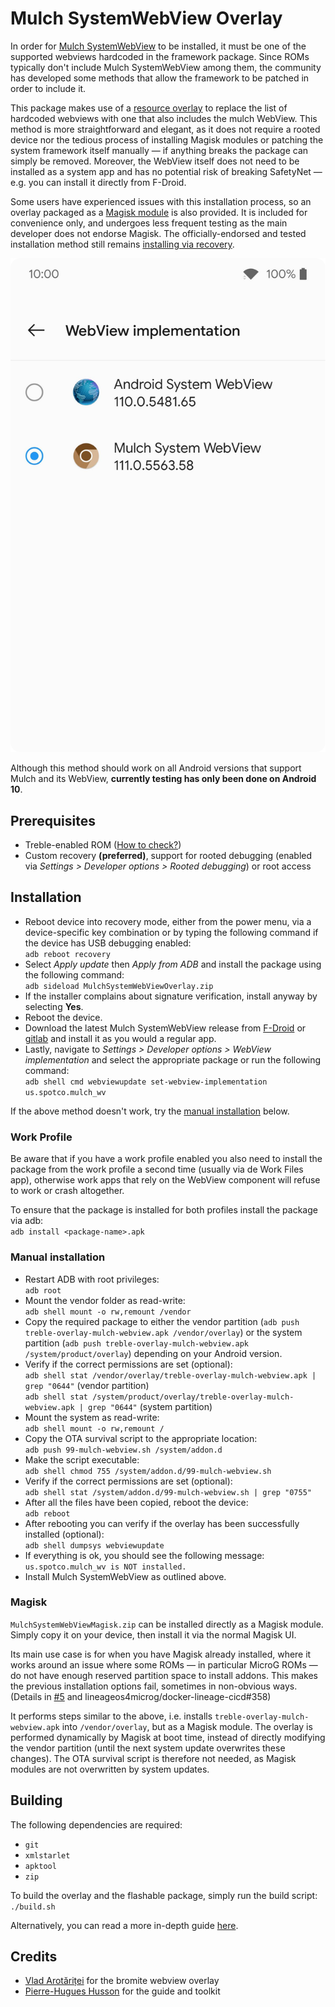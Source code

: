 # Mulch SystemWebView Overlay

In order for [Mulch SystemWebView](https://gitlab.com/divested-mobile/mulch) to be installed, it must be one of the supported webviews hardcoded in the framework package. Since ROMs typically don't include Mulch SystemWebView among them, the community has developed some methods that allow the framework to be patched in order to include it.

This package makes use of a [resource overlay](https://source.android.com/docs/core/architecture/rros) to replace the list of hardcoded webviews with one that also includes the mulch WebView. This method is more straightforward and elegant, as it does not require a rooted device nor the tedious process of installing Magisk modules or patching the system framework itself manually — if anything breaks the package can simply be removed. Moreover, the WebView itself does not need to be installed as a system app and has no potential risk of breaking SafetyNet — e.g. you can install it directly from F-Droid.

Some users have experienced issues with this installation process, so an overlay packaged as a [Magisk module](#magisk) is also provided. It is included for convenience only, and undergoes less frequent testing as the main developer does not endorse Magisk. The officially-endorsed and tested installation method still remains [installing via recovery](#installation).

![The WebView implementation settings with the Mulch SystemWebView Overlay installed](screenshot.png)

Although this method should work on all Android versions that support Mulch and its WebView, **currently testing has only been done on Android 10**.

## Prerequisites

* Treble-enabled ROM ([How to check?](https://github.com/phhusson/treble_experimentations/wiki/Frequently-Asked-Questions-%28FAQ%29#how-can-i-check-if-my-device-is-treble-enabled))
* Custom recovery **(preferred)**, support for rooted debugging (enabled via *Settings > Developer options > Rooted debugging*) or root access

## Installation

* Reboot device into recovery mode, either from the power menu, via a device-specific key combination or by typing the following command if the device has USB debugging enabled:  
`adb reboot recovery`
* Select *Apply update* then *Apply from ADB* and install the package using the following command:  
`adb sideload MulchSystemWebViewOverlay.zip`
* If the installer complains about signature verification, install anyway by selecting **Yes**.
* Reboot the device.
* Download the latest Mulch SystemWebView release from [F-Droid](https://f-droid.org/en/packages/us.spotco.mulch_wv) or [gitlab](https://gitlab.com/divested-mobile/mulch/-/blob/master/prebuilt/arm64/webview.apk) and install it as you would a regular app.
* Lastly, navigate to *Settings > Developer options > WebView implementation* and select the appropriate package or run the following command:  
`adb shell cmd webviewupdate set-webview-implementation us.spotco.mulch_wv`

If the above method doesn't work, try the [manual installation](#manual-installation) below.

### Work Profile

Be aware that if you have a work profile enabled you also need to install the package from the work profile a second time (usually via de Work Files app), otherwise work apps that rely on the WebView component will refuse to work or crash altogether.

To ensure that the package is installed for both profiles install the package via adb:  
`adb install <package-name>.apk`

### Manual installation

* Restart ADB with root privileges:  
`adb root`
* Mount the vendor folder as read-write:  
`adb shell mount -o rw,remount /vendor`
* Copy the required package to either the vendor partition (`adb push treble-overlay-mulch-webview.apk /vendor/overlay`) or the system partition (`adb push treble-overlay-mulch-webview.apk /system/product/overlay`) depending on your Android version.
* Verify if the correct permissions are set (optional):  
`adb shell stat /vendor/overlay/treble-overlay-mulch-webview.apk | grep "0644"` (vendor partition)  
`adb shell stat /system/product/overlay/treble-overlay-mulch-webview.apk | grep "0644"` (system partition)
* Mount the system as read-write:  
`adb shell mount -o rw,remount /`
* Copy the OTA survival script to the appropriate location:  
`adb push 99-mulch-webview.sh /system/addon.d`
* Make the script executable:  
`adb shell chmod 755 /system/addon.d/99-mulch-webview.sh`
* Verify if the correct permissions are set (optional):  
`adb shell stat /system/addon.d/99-mulch-webview.sh | grep "0755"`
* After all the files have been copied, reboot the device:  
`adb reboot`
* After rebooting you can verify if the overlay has been successfully installed (optional):  
`adb shell dumpsys webviewupdate`
* If everything is ok, you should see the following message:  
`us.spotco.mulch_wv is NOT installed.`
* Install Mulch SystemWebView as outlined above.

### Magisk

`MulchSystemWebViewMagisk.zip` can be installed directly as a Magisk module. Simply copy it on your device, then install it via the normal Magisk UI.

Its main use case is for when you have Magisk already installed, where it works around an issue where some ROMs — in particular MicroG ROMs — do not have enough reserved partition space to install addons. This makes the previous installation options fail, sometimes in non-obvious ways. (Details in [#5](https://github.com/arovlad/bromite-webview-overlay/issues/5) and lineageos4microg/docker-lineage-cicd#358)

It performs steps similar to the above, i.e. installs `treble-overlay-mulch-webview.apk` into `/vendor/overlay`, but as a Magisk module. The overlay is performed dynamically by Magisk at boot time, instead of directly modifying the vendor partition (until the next system update overwrites these changes). The OTA survival script is therefore not needed, as Magisk modules are not overwritten by system updates.

## Building

The following dependencies are required:

* `git`
* `xmlstarlet`
* `apktool`
* `zip`

To build the overlay and the flashable package, simply run the build script:
`./build.sh`

Alternatively, you can read a more in-depth guide [here](https://github.com/phhusson/treble_experimentations/wiki/How-to-create-an-overlay%3F).

## Credits

* [Vlad Arotăriței](https://github.com/arovlad) for the bromite webview overlay
* [Pierre-Hugues Husson](https://github.com/phhusson) for the guide and toolkit
